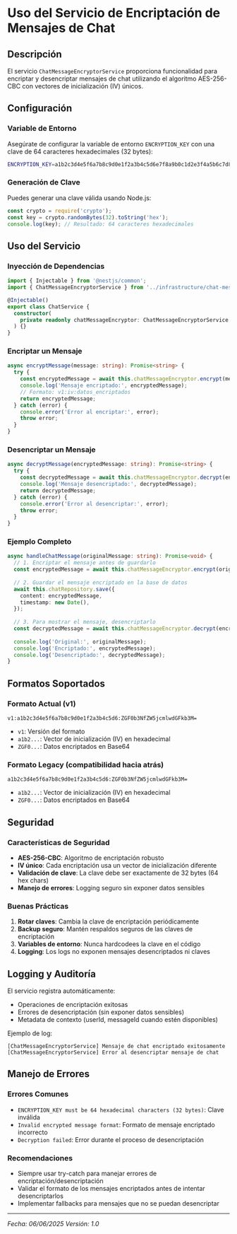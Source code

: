 # Uso del Servicio de Encriptación de Mensajes de Chat

## Descripción
El servicio `ChatMessageEncryptorService` proporciona funcionalidad para encriptar y desencriptar mensajes de chat utilizando el algoritmo AES-256-CBC con vectores de inicialización (IV) únicos.

## Configuración

### Variable de Entorno
Asegúrate de configurar la variable de entorno `ENCRYPTION_KEY` con una clave de 64 caracteres hexadecimales (32 bytes):

```bash
ENCRYPTION_KEY=a1b2c3d4e5f6a7b8c9d0e1f2a3b4c5d6e7f8a9b0c1d2e3f4a5b6c7d8e9f0a1b2
```

### Generación de Clave
Puedes generar una clave válida usando Node.js:

```javascript
const crypto = require('crypto');
const key = crypto.randomBytes(32).toString('hex');
console.log(key); // Resultado: 64 caracteres hexadecimales
```

## Uso del Servicio

### Inyección de Dependencias
```typescript
import { Injectable } from '@nestjs/common';
import { ChatMessageEncryptorService } from '../infrastructure/chat-message-encryptor.service';

@Injectable()
export class ChatService {
  constructor(
    private readonly chatMessageEncryptor: ChatMessageEncryptorService,
  ) {}
}
```

### Encriptar un Mensaje
```typescript
async encryptMessage(message: string): Promise<string> {
  try {
    const encryptedMessage = await this.chatMessageEncryptor.encrypt(message);
    console.log('Mensaje encriptado:', encryptedMessage);
    // Formato: v1:iv:datos_encriptados
    return encryptedMessage;
  } catch (error) {
    console.error('Error al encriptar:', error);
    throw error;
  }
}
```

### Desencriptar un Mensaje
```typescript
async decryptMessage(encryptedMessage: string): Promise<string> {
  try {
    const decryptedMessage = await this.chatMessageEncryptor.decrypt(encryptedMessage);
    console.log('Mensaje desencriptado:', decryptedMessage);
    return decryptedMessage;
  } catch (error) {
    console.error('Error al desencriptar:', error);
    throw error;
  }
}
```

### Ejemplo Completo
```typescript
async handleChatMessage(originalMessage: string): Promise<void> {
  // 1. Encriptar el mensaje antes de guardarlo
  const encryptedMessage = await this.chatMessageEncryptor.encrypt(originalMessage);
  
  // 2. Guardar el mensaje encriptado en la base de datos
  await this.chatRepository.save({
    content: encryptedMessage,
    timestamp: new Date(),
  });
  
  // 3. Para mostrar el mensaje, desencriptarlo
  const decryptedMessage = await this.chatMessageEncryptor.decrypt(encryptedMessage);
  
  console.log('Original:', originalMessage);
  console.log('Encriptado:', encryptedMessage);
  console.log('Desencriptado:', decryptedMessage);
}
```

## Formatos Soportados

### Formato Actual (v1)
```
v1:a1b2c3d4e5f6a7b8c9d0e1f2a3b4c5d6:ZGF0b3NfZW5jcmlwdGFkb3M=
```
- `v1`: Versión del formato
- `a1b2...`: Vector de inicialización (IV) en hexadecimal
- `ZGF0...`: Datos encriptados en Base64

### Formato Legacy (compatibilidad hacia atrás)
```
a1b2c3d4e5f6a7b8c9d0e1f2a3b4c5d6:ZGF0b3NfZW5jcmlwdGFkb3M=
```
- `a1b2...`: Vector de inicialización (IV) en hexadecimal
- `ZGF0...`: Datos encriptados en Base64

## Seguridad

### Características de Seguridad
- **AES-256-CBC**: Algoritmo de encriptación robusto
- **IV único**: Cada encriptación usa un vector de inicialización diferente
- **Validación de clave**: La clave debe ser exactamente de 32 bytes (64 hex chars)
- **Manejo de errores**: Logging seguro sin exponer datos sensibles

### Buenas Prácticas
1. **Rotar claves**: Cambia la clave de encriptación periódicamente
2. **Backup seguro**: Mantén respaldos seguros de las claves de encriptación
3. **Variables de entorno**: Nunca hardcodees la clave en el código
4. **Logging**: Los logs no exponen mensajes desencriptados ni claves

## Logging y Auditoría

El servicio registra automáticamente:
- Operaciones de encriptación exitosas
- Errores de desencriptación (sin exponer datos sensibles)
- Metadata de contexto (userId, messageId cuando estén disponibles)

Ejemplo de log:
```
[ChatMessageEncryptorService] Mensaje de chat encriptado exitosamente
[ChatMessageEncryptorService] Error al desencriptar mensaje de chat
```

## Manejo de Errores

### Errores Comunes
- `ENCRYPTION_KEY must be 64 hexadecimal characters (32 bytes)`: Clave inválida
- `Invalid encrypted message format`: Formato de mensaje encriptado incorrecto
- `Decryption failed`: Error durante el proceso de desencriptación

### Recomendaciones
- Siempre usar try-catch para manejar errores de encriptación/desencriptación
- Validar el formato de los mensajes encriptados antes de intentar desencriptarlos
- Implementar fallbacks para mensajes que no se puedan desencriptar

---
*Fecha: 06/06/2025*
*Versión: 1.0*
